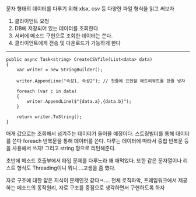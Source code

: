 문자 형태의 데이터를 다루기 위해 xlsx, csv 등 다양한 파일 형식을 읽고 써보자


1. 클라이언트 요청
2. DB에 저장되어 있는 데이터를 조회한다
3. 서버에 메소드 구현으로 조회한 데이터는 쓴다.
4. 클라이언트에게 전송 및 다운로드가 가능하게 한다

---

```Generator class
public async Task<string> CreateCSVfile(List<data> data)
{
	var writer = new StringBuilder();

	writer.AppendLine("속성1, 속성2"); // 첫줄에 표현할 애트리뷰트를 한줄 넣자

	foreach (var c in data)
	{
		writer.AppendLine($"{data.a},{data.b}");
	}

	return writer.ToString();
}
```

매개 값으로는 조회해서 넘겨주는 데이터가 들어올 예정이다.
스트링빌더를 통해 데이터를 쓴다
foreach 반복문을 통해 데이터를 쓴다. 다루는 데이터에 따라서 중첩 반복문 등을 사용해서 쓰자!
그리고 string 형으로 리턴해준다.

초반에 메소드 호출부에서 타입 문제를 다루느라 꽤 애먹었다.
또한 같은 문자열이나 리스트 형식도 Threading이니 뭐니....고생을 좀 했다.

자료 구조에 대한 얇은 지식이 문제인것 같다ㅋ....
전체 로직파악, 프레임워크에서 제공하는 메소드의 동작원리, 자료 구조를 중점으로 생각하면서 구현하도록 하자
